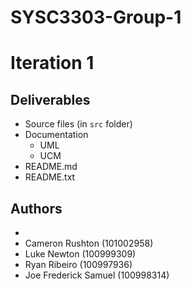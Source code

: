 # SYSC3303-Group-1
# Iteration 1

## Deliverables
* Source files (in `src` folder)
* Documentation
  - UML
  - UCM
* README.md
* README.txt


## Authors
- 
- Cameron Rushton (101002958)
- Luke Newton (100999309)
- Ryan Ribeiro (100997936)
- Joe Frederick Samuel (100998314)
